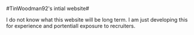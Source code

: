 #TinWoodman92's intial website#

I do not know what this website will be long term. I am just developing this for experience and portentiall exposure to recruiters.